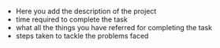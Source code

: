 - Here you add the description of the project
- time required to complete the task
- what all the things you have referred for completing the task
- steps taken to tackle the problems faced
